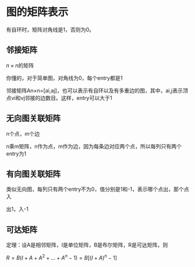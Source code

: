 # 图的矩阵表示

有自环时，矩阵对角线是1，否则为0。

## 邻接矩阵

$n \times n$的矩阵

你懂的，对于简单图，对角线为0，每个entry都是1


邻接矩阵An×n=[ai,aj]，也可以表示有自环以及有多重边的图，其中，ai,j表示顶点vi和vj邻接的边数目。这样，entry可以大于1

## 无向图关联矩阵

n个点，m个边

n乘m矩阵，n作为点，m作为边，因为每条边对应两个点，所以每列只有两个entry为1

## 有向图关联矩阵

类似无向图，每列只有两个entry不为0，值分别是1和-1，表示哪个点出，那个点入

出1，入-1

## 可达矩阵

定理：设A是相邻矩阵，I是单位矩阵，B是布尔矩阵，R是可达矩阵，则

$R=B(I+A+A^2+…+A^n-1)=B[(I+A)^n-1]$

